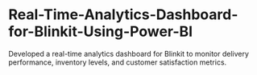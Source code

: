 # Real-Time-Analytics-Dashboard-for-Blinkit-Using-Power-BI
Developed a real-time analytics dashboard for Blinkit to monitor delivery performance, inventory levels, and customer satisfaction metrics.
